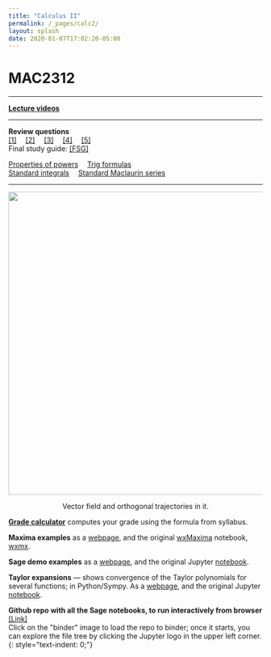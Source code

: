 ```yaml
---
title: "Calculus II"
permalink: /_pages/calc2/
layout: splash
date: 2020-01-07T17:02:20-05:00
---
```

<style type="text/css">
figcaption {
    text-align: center;
}

p{
    text-indent: 0;
}
</style>

# MAC2312 

<hr>

[<b> Lecture videos </b>](/_pages/calc2_lectures) <br>

<hr>

<b>Review questions</b><br>
[[1]]({{"/assets/pdf/review_1.pdf"}})&emsp;
[[2]]({{"/assets/pdf/review_2.pdf"}})&emsp;
[[3]]({{"/assets/pdf/review_3.pdf"}})&emsp;
[[4]]({{"/assets/pdf/review_4.pdf"}})&emsp;
[[5]]({{"/assets/pdf/review_5.pdf"}})<br>
Final study guide:
[[FSG]]({{"/assets/pdf/review.pdf"}})
<br>

[Properties of powers](/assets/pdf/formulas_powers.pdf)&emsp; [Trig formulas](/assets/pdf/formulas_trig.pdf)&emsp;<br>
[Standard integrals](/assets/pdf/formulas_integrals.pdf)&emsp; [Standard Maclaurin series](/assets/pdf/formulas_series.pdf)&emsp;

<hr>
<p align="center">
<img src="../../assets/images/orth_traj.png" width="600" align="middle">
  <figcaption>Vector field and orthogonal trajectories in it.</figcaption>
</p> 


[**Grade calculator**](/_pages/grade-calc) computes your grade using the formula from syllabus.<br>


<b>Maxima examples</b> as a [webpage](/assets/maxima.html), and the original [wxMaxima](https://wxmaxima-developers.github.io/wxmaxima/) notebook, [wxmx](/assets/notes.wxmx).<br>


<b>Sage demo examples</b> as a [webpage](/assets/sage_demo.html), and the original Jupyter [notebook](/assets/sage_demo.ipynb).<br>

<b>Taylor expansions</b> — shows convergence of the Taylor polynomials for several functions; in Python/Sympy. As a [webpage](/assets/taylor.html), and the original Jupyter [notebook](/assets/taylor.ipynb).<br>

<b>Github repo with all the Sage notebooks, to run interactively from browser</b> 
<br>
[[Link]](https://github.com/OVlasiuk/calc2-sage)
<br>
Click on the "binder" image to
load the repo to binder; once it starts, you can explore the file tree by
clicking the Jupyter logo in the upper left corner.
{: style="text-indent: 0;"} 
